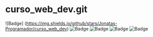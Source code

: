 # curso_web_dev.git
![Badge] (https://img.shields.io/github/stars/Jonatas-Programador/curso_web_dev)
![Badge](https://img.shields.io/github/languages/code-size/badges/shields)
![Badge](https://img.shields.io/github/issues/Jonatas-Programador/curso_web_dev)
![Badge](https://img.shields.io/github/forks/Jonatas-Programador/curso_web_dev)
![Badge](https://img.shields.io/github/license/Jonatas-Programador/curso_web_dev)

